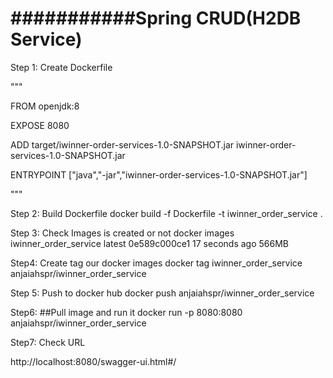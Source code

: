 
 # ###########Spring CRUD(H2DB Service) 
 Step 1: Create Dockerfile 
 
"""
 
FROM openjdk:8

EXPOSE 8080

ADD target/iwinner-order-services-1.0-SNAPSHOT.jar iwinner-order-services-1.0-SNAPSHOT.jar

ENTRYPOINT ["java","-jar","iwinner-order-services-1.0-SNAPSHOT.jar"]

"""

Step 2: Build Dockerfile 
docker build -f Dockerfile -t iwinner_order_service .

Step 3: Check Images is created or not 
docker images
iwinner_order_service         latest       0e589c000ce1   17 seconds ago   566MB

Step4: Create tag our docker images 
docker tag iwinner_order_service anjaiahspr/iwinner_order_service

Step 5: Push to docker hub 
docker push anjaiahspr/iwinner_order_service

Step6: ##Pull image and run it 
 docker run -p 8080:8080 anjaiahspr/iwinner_order_service

Step7: Check URL 

http://localhost:8080/swagger-ui.html#/
